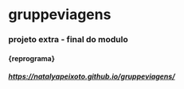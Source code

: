 # gruppeviagens
### projeto extra - final do modulo 
#### {reprograma}

##### https://natalyapeixoto.github.io/gruppeviagens/
